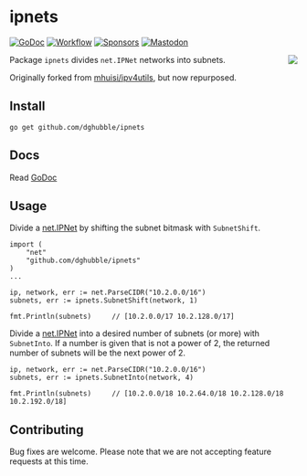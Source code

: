 # ipnets
[![GoDoc](https://pkg.go.dev/badge/github.com/dghubble/ipnets.svg)](https://pkg.go.dev/github.com/dghubble/ipnets)
[![Workflow](https://github.com/dghubble/ipnets/actions/workflows/test.yaml/badge.svg)](https://github.com/dghubble/ipnets/actions/workflows/test.yaml?query=branch%3Amain)
[![Sponsors](https://img.shields.io/github/sponsors/dghubble?logo=github)](https://github.com/sponsors/dghubble)
[![Mastodon](https://img.shields.io/badge/follow-news-6364ff?logo=mastodon)](https://fosstodon.org/@typhoon)

<img align="right" src="https://storage.googleapis.com/dghubble/gopher-ipnets.png">

Package `ipnets` divides `net.IPNet` networks into subnets.

Originally forked from [mhuisi/ipv4utils](https://github.com/mhuisi/ipv4utils), but now repurposed.

## Install

```
go get github.com/dghubble/ipnets
```

## Docs

Read [GoDoc](https://godoc.org/github.com/dghubble/ipnets)

## Usage

Divide a [net.IPNet](https://golang.org/pkg/net/#IPNet) by shifting the subnet bitmask with `SubnetShift`.

```
import (
    "net"
    "github.com/dghubble/ipnets"
)
...

ip, network, err := net.ParseCIDR("10.2.0.0/16")
subnets, err := ipnets.SubnetShift(network, 1)

fmt.Println(subnets)     // [10.2.0.0/17 10.2.128.0/17]
```

Divide a [net.IPNet](https://golang.org/pkg/net/#IPNet) into a desired number of subnets (or more) with `SubnetInto`. If a number is given that is not a power of 2, the returned number of subnets will be the next power of 2.

```
ip, network, err := net.ParseCIDR("10.2.0.0/16")
subnets, err := ipnets.SubnetInto(network, 4)

fmt.Println(subnets)     // [10.2.0.0/18 10.2.64.0/18 10.2.128.0/18 10.2.192.0/18]
```

## Contributing

Bug fixes are welcome. Please note that we are not accepting feature requests at this time.
